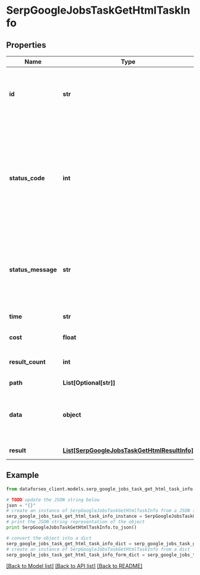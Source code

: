 # SerpGoogleJobsTaskGetHtmlTaskInfo


## Properties

Name | Type | Description | Notes
------------ | ------------- | ------------- | -------------
**id** | **str** | task identifier unique task identifier in our system in the UUID format | [optional] 
**status_code** | **int** | status code of the task generated by DataForSEO, can be within the following range: 10000-60000 you can find the full list of the response codes here | [optional] 
**status_message** | **str** | informational message of the task you can find the full list of general informational messages here | [optional] 
**time** | **str** | execution time, seconds | [optional] 
**cost** | **float** | total tasks cost, USD | [optional] 
**result_count** | **int** | number of elements in the result array | [optional] 
**path** | **List[Optional[str]]** | URL path | [optional] 
**data** | **object** | contains the same parameters that you specified in the POST request | [optional] 
**result** | [**List[SerpGoogleJobsTaskGetHtmlResultInfo]**](SerpGoogleJobsTaskGetHtmlResultInfo.md) | array of results | [optional] 

## Example

```python
from dataforseo_client.models.serp_google_jobs_task_get_html_task_info import SerpGoogleJobsTaskGetHtmlTaskInfo

# TODO update the JSON string below
json = "{}"
# create an instance of SerpGoogleJobsTaskGetHtmlTaskInfo from a JSON string
serp_google_jobs_task_get_html_task_info_instance = SerpGoogleJobsTaskGetHtmlTaskInfo.from_json(json)
# print the JSON string representation of the object
print SerpGoogleJobsTaskGetHtmlTaskInfo.to_json()

# convert the object into a dict
serp_google_jobs_task_get_html_task_info_dict = serp_google_jobs_task_get_html_task_info_instance.to_dict()
# create an instance of SerpGoogleJobsTaskGetHtmlTaskInfo from a dict
serp_google_jobs_task_get_html_task_info_form_dict = serp_google_jobs_task_get_html_task_info.from_dict(serp_google_jobs_task_get_html_task_info_dict)
```
[[Back to Model list]](../README.md#documentation-for-models) [[Back to API list]](../README.md#documentation-for-api-endpoints) [[Back to README]](../README.md)


